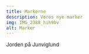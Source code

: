 ```yaml
---
title: Markerne
description: Vores nye marker
img: IMG_2388_hih9bv
alt: Marker
---
```


Jorden på Junviglund